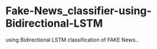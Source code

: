 # Fake-News_classifier-using-Bidirectional-LSTM
using Bidirectional LSTM classification of FAKE News..

